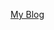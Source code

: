 
[My Blog](https://dev.to/suryanshsingh2001/join-the-mylibrary-revolution-unleash-your-creativity-through-contribution-33bj)
